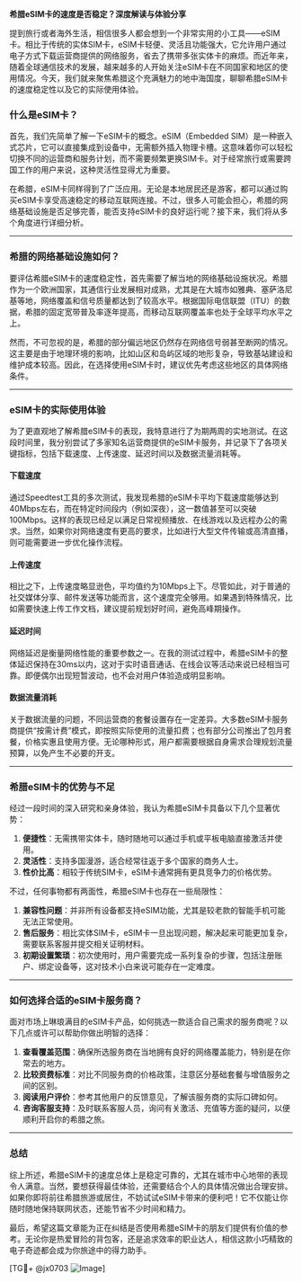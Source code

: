 **希腊eSIM卡的速度是否稳定？深度解读与体验分享**

提到旅行或者海外生活，相信很多人都会想到一个非常实用的小工具——eSIM卡。相比于传统的实体SIM卡，eSIM卡轻便、灵活且功能强大，它允许用户通过电子方式下载运营商提供的网络服务，省去了携带多张实体卡的麻烦。而近年来，随着全球通信技术的发展，越来越多的人开始关注eSIM卡在不同国家和地区的使用情况。今天，我们就来聚焦希腊这个充满魅力的地中海国度，聊聊希腊eSIM卡的速度稳定性以及它的实际使用体验。

### 什么是eSIM卡？

首先，我们先简单了解一下eSIM卡的概念。eSIM（Embedded SIM）是一种嵌入式芯片，它可以直接集成到设备中，无需额外插入物理卡槽。这意味着你可以轻松切换不同的运营商和服务计划，而不需要频繁更换SIM卡。对于经常旅行或需要跨国工作的用户来说，这种灵活性显得尤为重要。

在希腊，eSIM卡同样得到了广泛应用。无论是本地居民还是游客，都可以通过购买eSIM卡享受高速稳定的移动互联网连接。不过，很多人可能会担心，希腊的网络基础设施是否足够完善，能否支持eSIM卡的良好运行呢？接下来，我们将从多个角度进行详细分析。

---

### 希腊的网络基础设施如何？

要评估希腊eSIM卡的速度稳定性，首先需要了解当地的网络基础设施状况。希腊作为一个欧洲国家，其通信行业发展相对成熟，尤其是在大城市如雅典、塞萨洛尼基等地，网络覆盖和信号质量都达到了较高水平。根据国际电信联盟（ITU）的数据，希腊的固定宽带普及率逐年提高，而移动互联网覆盖率也处于全球平均水平之上。

然而，不可忽视的是，希腊的部分偏远地区仍然存在网络信号弱甚至断网的情况。这主要是由于地理环境的影响，比如山区和岛屿区域的地形复杂，导致基站建设和维护成本较高。因此，在选择使用eSIM卡时，建议优先考虑这些地区的具体网络条件。

---

### eSIM卡的实际使用体验

为了更直观地了解希腊eSIM卡的表现，我特意进行了为期两周的实地测试。在这段时间里，我分别尝试了多家知名运营商提供的eSIM卡服务，并记录下了各项关键指标，包括下载速度、上传速度、延迟时间以及数据流量消耗等。

#### 下载速度
通过Speedtest工具的多次测试，我发现希腊的eSIM卡平均下载速度能够达到40Mbps左右，而在特定时间段内（例如深夜），这一数值甚至可以突破100Mbps。这样的表现已经足以满足日常视频播放、在线游戏以及远程办公的需求。当然，如果你对网络速度有更高的要求，比如进行大型文件传输或高清直播，则可能需要进一步优化操作流程。

#### 上传速度
相比之下，上传速度略显逊色，平均值约为10Mbps上下。尽管如此，对于普通的社交媒体分享、邮件发送等功能而言，这个速度完全够用。如果遇到特殊情况，比如需要快速上传工作文档，建议提前规划好时间，避免高峰期操作。

#### 延迟时间
网络延迟是衡量网络性能的重要参数之一。在我的测试过程中，希腊eSIM卡的整体延迟保持在30ms以内，这对于实时语音通话、在线会议等活动来说已经相当可靠。即便偶尔出现短暂波动，也不会对用户体验造成明显影响。

#### 数据流量消耗
关于数据流量的问题，不同运营商的套餐设置存在一定差异。大多数eSIM卡服务商提供“按需计费”模式，即按照实际使用的流量扣费；也有部分公司推出了包月套餐，价格实惠且使用方便。无论哪种形式，用户都需要根据自身需求合理规划流量预算，以免产生不必要的开支。

---

### 希腊eSIM卡的优势与不足

经过一段时间的深入研究和亲身体验，我认为希腊eSIM卡具备以下几个显著优势：

1. **便捷性**：无需携带实体卡，随时随地可以通过手机或平板电脑直接激活并使用。
2. **灵活性**：支持多国漫游，适合经常往返于多个国家的商务人士。
3. **性价比高**：相较于传统SIM卡，eSIM卡通常拥有更具竞争力的价格优势。

不过，任何事物都有两面性，希腊eSIM卡也存在一些局限性：

1. **兼容性问题**：并非所有设备都支持eSIM功能，尤其是较老款的智能手机可能无法正常使用。
2. **售后服务**：相比实体SIM卡，eSIM卡一旦出现问题，解决起来可能更加复杂，需要联系客服并提交相关证明材料。
3. **初期设置繁琐**：初次使用时，用户需要完成一系列复杂的步骤，包括注册账户、绑定设备等，这对技术小白来说可能存在一定难度。

---

### 如何选择合适的eSIM卡服务商？

面对市场上琳琅满目的eSIM卡产品，如何挑选一款适合自己需求的服务商呢？以下几点或许可以帮助你做出明智的选择：

1. **查看覆盖范围**：确保所选服务商在当地拥有良好的网络覆盖能力，特别是在你常去的地方。
2. **比较资费标准**：对比不同服务商的价格政策，注意区分基础套餐与增值服务之间的区别。
3. **阅读用户评价**：参考其他用户的反馈意见，了解该服务商的实际口碑如何。
4. **咨询客服支持**：及时联系客服人员，询问有关激活、充值等方面的疑问，以便顺利开启你的希腊之旅。

---

### 总结

综上所述，希腊eSIM卡的速度总体上是稳定可靠的，尤其在城市中心地带的表现令人满意。当然，要想获得最佳体验，还需要结合个人的具体情况做出合理安排。如果你即将前往希腊旅游或居住，不妨试试eSIM卡带来的便利吧！它不仅能让你随时随地保持联网状态，还能节省不少时间和精力。

最后，希望这篇文章能为正在纠结是否使用希腊eSIM卡的朋友们提供有价值的参考。无论你是热爱冒险的背包客，还是追求效率的职业达人，相信这款小巧精致的电子奇迹都会成为你旅途中的得力助手。

[TG💪+ @jx0703 ![Image](https://github.com/user-attachments/assets/dbca1d08-cadb-493c-b0ec-ad6f7a83f270)]